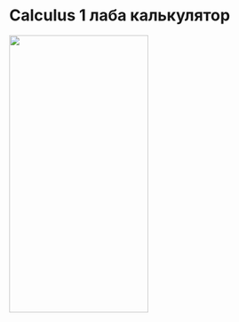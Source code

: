 # Calculus 1 лаба калькулятор
<img src="https://github.com/UmbrellaMalware/Calculus/blob/master/app/untitled.gif" width="250" height="500"/>
